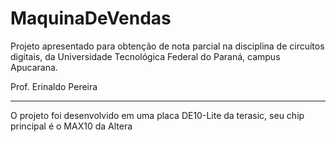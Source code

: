# MaquinaDeVendas

Projeto apresentado para obtenção de nota parcial na disciplina de circuítos digitais, da Universidade Tecnológica Federal do Paraná, campus Apucarana.

Prof. Erinaldo Pereira

---

O projeto foi desenvolvido em uma placa DE10-Lite da terasic, seu chip principal é o MAX10 da Altera
